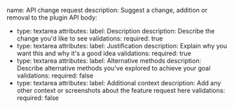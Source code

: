 name: API change request
description: Suggest a change, addition or removal to the plugin API
body:
- type: textarea
  attributes:
    label: Description
    description: Describe the change you'd like to see
  validations:
    required: true
- type: textarea
  attributes:
    label: Justification
    description: Explain why you want this and why it's a good idea
  validations:
    required: true
- type: textarea
  attributes:
    label: Alternative methods
    description: Describe alternative methods you've explored to achieve your goal
  validations:
    required: false
- type: textarea
  attributes:
    label: Additional context
    description: Add any other context or screenshots about the feature request here
  validations:
    required: false
